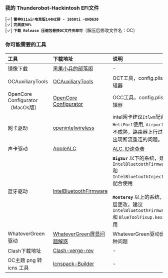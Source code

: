 ### **我的 Thunderobot-Hackintosh EFI文件**
 [✓]  **`雷神911air电竞版144HZ屏 - 1050ti -UHD630`**   
 [✓] **`完美度90%`** <br>
 [✓] **`下载 Release 压缩包替换OC文件夹即可`**（解压后修改文件名：OC） 


### **你可能需要的工具**
| 工具  | 下载地址 | 说明 |
|:-----------|:-----------|:--|
|   镜像下载  |   [黑果小兵的部落阁](https://blog.daliansky.net/)   | -  |
|   OCAuxiliaryTools  |  [OCAuxiliaryTools](https://github.com/ic005k/OCAuxiliaryTools)    |OCT工具，config.plist文件编辑器|
|   OpenCore Configurator（MacOs版）  |  [OpenCore Configurator](https://macoshome.com/hackintosh/htools/2100.html#Down)    |OCC工具，config.plist文件编辑器|
|  网卡驱动   |   [openintelwireless](https://github.com/OpenIntelWireless/itlwm)   |   intel网卡建议`Itlwn`配合`HeliPort`使用, `AirportItlwm`暂不成熟，路由器上行过大容易出现断流重连的问题。|
|   声卡驱动  |  [AppleALC](https://github.com/acidanthera/AppleALC)    | [ALC_ID速查表](https://www.bilibili.com/read/cv13613833/)   |
|   蓝牙驱动  |  [IntelBluetoothFirmware](https://github.com/OpenIntelWireless/IntelBluetoothFirmware)| **`BigSur`** 以下的系统，建议 `IntelBluetoothFirmware.kext` 和 `IntelBluetoothInjector.kext` 配合使用 <br><br> **`Monterey`** 以上的系统，由于底层更改，建议`IntelBluetoothFirmware.kext` 和 `BlueToolFixup.kext` 配合使用 |
|  WhateverGreen驱动   |   [WhateverGreen屏显问题解惑](https://github.com/acidanthera/WhateverGreen/blob/master/Manual/FAQ.IntelHD.cn.md)   | WhateverGreen驱动出现的各种问题 |
|  Clash下载地址   |   [Clash-verge-rev](https://github.com/clash-verge-rev/clash-verge-rev/releases)   |  -  |
|   OC主题 png 转 icns 工具  |    [Icnspack-Builder](https://github.com/chris1111/Icnspack-Builder)  |  -  |
